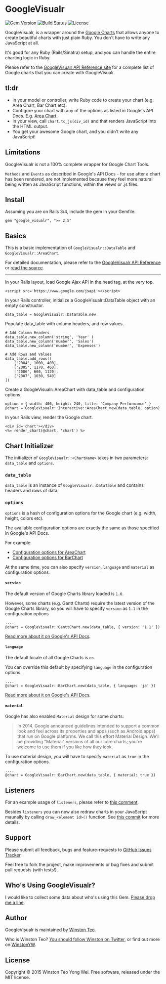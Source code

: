 # GoogleVisualr

[![Gem Version](http://img.shields.io/gem/v/google_visualr.svg?style=flat-square)](https://rubygems.org/gems/google_visualr)
[![Build Status](http://img.shields.io/travis/winston/google_visualr.svg?style=flat-square)](https://travis-ci.org/winston/google_visualr)
[![License](http://img.shields.io/:license-mit-blue.svg?style=flat-square)](https://github.com/winston/google_visualr/blob/master/MIT-LICENSE)

GoogleVisualr, is a wrapper around the [Google Charts](https://developers.google.com/chart/) that allows anyone to create beautiful charts with just plain Ruby. You don't have to write any JavaScript at all.

It's good for any Ruby (Rails/Sinatra) setup, and you can handle the entire charting logic in Ruby.

Please refer to the [GoogleVisualr API Reference site](http://googlevisualr.heroku.com/) for a complete list of Google charts that you can create with GoogleVisualr.

## tl:dr

* In your model or controller, write Ruby code to create your chart (e.g. Area Chart, Bar Chart etc).
* Configure your chart with any of the options as listed in Google's API Docs. E.g. [Area Chart](http://code.google.com/apis/chart/interactive/docs/gallery/areachart.html#Configuration_Options).
* In your view, call `chart.to_js(div_id)` and that renders JavaScript into the HTML output.
* You get your awesome Google chart, and you didn't write any JavaScript!

## Limitations

GoogleVisualr is not a 100% complete wrapper for Google Chart Tools.

`Methods` and `Events` as described in Google's API Docs - for use after a chart has been rendered, 
are not implemented because they feel more natural being written as JavaScript functions, within the views or .js files.

## Install

Assuming you are on Rails 3/4, include the gem in your Gemfile.

    gem "google_visualr", ">= 2.5"

## Basics

This is a basic implementation of `GoogleVisualr::DataTable` and `GoogleVisualr::AreaChart`.

For detailed documentation, please refer to the [GoogleVisualr API Reference](http://googlevisualr.heroku.com/) or [read the source](https://github.com/winston/google_visualr_app).

---

In your Rails layout, load Google Ajax API in the head tag, at the very top.

    <script src='https://www.google.com/jsapi'></script>

In your Rails controller, initialize a GoogleVisualr::DataTable object with an empty constructor.

    data_table = GoogleVisualr::DataTable.new

Populate data_table with column headers, and row values.

	# Add Column Headers
	data_table.new_column('string', 'Year' )
	data_table.new_column('number', 'Sales')
	data_table.new_column('number', 'Expenses')

	# Add Rows and Values
	data_table.add_rows([
		['2004', 1000, 400],
		['2005', 1170, 460],
		['2006', 660, 1120],
		['2007', 1030, 540]
	])

Create a GoogleVisualr::AreaChart with data_table and configuration options.

	option = { width: 400, height: 240, title: 'Company Performance' }
	@chart = GoogleVisualr::Interactive::AreaChart.new(data_table, option)

In your Rails view, render the Google chart.

	<div id='chart'></div>
	<%= render_chart(@chart, 'chart') %>

## Chart Initializer

The initializer of `GoogleVisualr::<ChartName>` takes in two parameters: `data_table` and `options`.

### `data_table` 

`data_table` is an instance of `GoogleVisualr::DataTable` and contains headers and rows of data.

### `options`

`options` is a hash of configuration options for the Google chart (e.g. width, height, colors etc). 

The available configuration options are exactly the same as those specified in Google's API Docs.

For example: 
- [Configuration options for AreaChart](https://developers.google.com/chart/interactive/docs/gallery/areachart#configuration-options)
- [Configuration options for BarChart](https://developers.google.com/chart/interactive/docs/gallery/barchart#configuration-options)
 
At the same time, you can also specify `version`, `language` and `material` as configuration options.

#### `version`

The default version of Google Charts library loaded is `1.0`. 

However, some charts (e.g. Gantt Charts) require the latest version of the Google Charts library,
so you will have to specify `version` as `1.1` in the configuration options 

```
....
@chart = GoogleVisualr::GanttChart.new(data_table, { version: '1.1' })
```

[Read more about it on Google's API Docs](https://developers.google.com/chart/interactive/docs/basic_load_libs).

#### `language` 

The default locale of all Google Charts is `en`.
 
You can override this default by specifying `language` in the configuration options.

```
....
@chart = GoogleVisualr::BarChart.new(data_table, { language: 'ja' })
```

[Read more about it on Google's API Docs](https://developers.google.com/chart/interactive/docs/library_loading_enhancements#loadwithlocale).

#### `material`

Google has also enabled `Material` design for some charts:

> In 2014, Google announced guidelines intended to support a common look and feel across its properties and apps (such as Android apps) that run on Google platforms. We call this effort Material Design. We'll be providing "Material" versions of all our core charts; you're welcome to use them if you like how they look.

To use material design, you will have to specify `material` as `true` 
in the configuration options.

```
....
@chart = GoogleVisualr::BarChart.new(data_table, { material: true })
```

## Listeners

For an example usage of `listeners`, please refer to [this comment](https://github.com/winston/google_visualr/issues/36#issuecomment-9880256).

Besides `listeners` you can now also redraw charts in your JavaScript maunally by calling `draw_<element id>()` function. See [this commit](https://github.com/winston/google_visualr/commit/e5554886bd83f56dd31bbc543fdcf1e24523776a) for more details.

## Support

Please submit all feedback, bugs and feature-requests to [GitHub Issues Tracker](http://github.com/winston/google_visualr/issues).

Feel free to fork the project, make improvements or bug fixes and submit pull requests (with tests!).

## Who's Using GoogleVisualr?

I would like to collect some data about who's using this Gem. [Please drop me a line](mailto:winstonyw+googlevisualr@gmail.com).

## Author

GoogleVisualr is maintained by [Winston Teo](mailto:winstonyw+googlevisualr@gmail.com).

Who is Winston Teo? [You should follow Winston on Twitter](http://www.twitter.com/winstonyw), or find out more on [WinstonYW](http://www.winstonyw.com).

## License

Copyright © 2015 Winston Teo Yong Wei. Free software, released under the MIT license.
